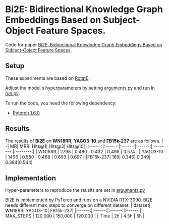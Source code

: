 # Bi2E: Bidirectional Knowledge Graph Embeddings Based on  Subject-Object Feature Spaces.

Code for paper [Bi2E: Bidirectional Knowledge Graph Embeddings Based on Subject-Object Feature Spaces](https://openreview.net/pdf?id=weNI9o5Sgf).

## Setup
These experiments are based on [RotatE](https://github.com/DeepGraphLearning/KnowledgeGraphEmbedding).

Adjust the model's hyperparameters by setting [arguments.py](https://github.com/iiilannn9527/Bi2E/blob/master/arguments.py) and run in [run.py](https://github.com/iiilannn9527/Bi2E/blob/master/run.py).

To run the code, you need the following dependency:
- [Pytorch 1.6.0](https://pytorch.org/)
## Results
The results of **Bi2E** on **WN18RR**, **YAGO3-10** and **FB15k-237** are as follows.
| -| MR| MRR| Hits@1| Hits@3| Hits@10|
|:------:|:------:|:------:|:------:|:--------:|:--------:|
| WN18RR | 2798 | 0.480 | 0.432 | 0.498 | 0.574 | 
| YAGO3-10 | 1496 | 0.550 | 0.468 | 0.603 | 0.697 |
|FB15k-237| 169| 0.346| 0.249| 0.384|0.544|

## Implementation
Hyper-parameters to reproduce the reuslts are set in [arguments.py](https://github.com/iiilannn9527/Bi2E/blob/master/arguments.py)

Bi2E is implemented by PyTorch and runs on a NVIDIA RTX-3090. Bi2E needs different max_steps to converge on different dataset:
| dataset| WN18RR| YAGO3-10| FB15k-237|
|:------:|:------:|:------:|:------:|
| MAX_STEPS | 120,000 | 150,000 | 120,000 | 
| Time | 2h | 4.5h | 5h |
